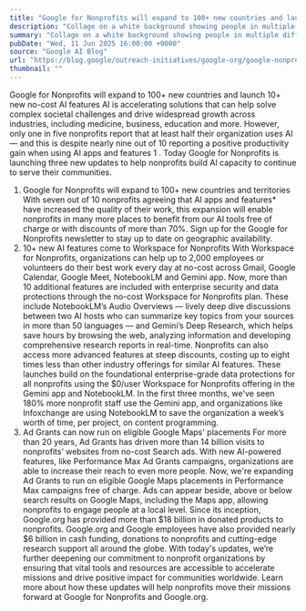```yaml
---
title: "Google for Nonprofits will expand to 100+ new countries and launch 10+ new no-cost AI features"
description: "Collage on a white background showing people in multiple different situations including two people in suits sitting on the back of an ambulance, and an adult and child using a laptop together"
summary: "Collage on a white background showing people in multiple different situations including two people in suits sitting on t"
pubDate: "Wed, 11 Jun 2025 16:00:00 +0000"
source: "Google AI Blog"
url: "https://blog.google/outreach-initiatives/google-org/google-nonprofits-updates-june-2025/"
thumbnail: ""
---
```


Google for Nonprofits will expand to 100+ new countries and launch 10+ new no-cost AI features
AI is accelerating solutions that can help solve complex societal challenges and drive widespread growth across industries, including medicine, business, education and more. However, only one in five nonprofits report that at least half their organization uses AI — and this is despite nearly nine out of 10 reporting a positive productivity gain when using AI apps and features 1 . Today Google for Nonprofits is launching three new updates to help nonprofits build AI capacity to continue to serve their communities.
1. Google for Nonprofits will expand to 100+ new countries and territories
With seven out of 10 nonprofits agreeing that AI apps and features* have increased the quality of their work, this expansion will enable nonprofits in many more places to benefit from our AI tools free of charge or with discounts of more than 70%. Sign up for the Google for Nonprofits newsletter to stay up to date on geographic availability.
2. 10+ new AI features come to Workspace for Nonprofits
With Workspace for Nonprofits, organizations can help up to 2,000 employees or volunteers do their best work every day at no-cost across Gmail, Google Calendar, Google Meet, NotebookLM and Gemini app.
Now, more than 10 additional features are included with enterprise security and data protections through the no-cost Workspace for Nonprofits plan. These include NotebookLM’s Audio Overviews — lively deep dive discussions between two AI hosts who can summarize key topics from your sources in more than 50 languages — and Gemini’s Deep Research, which helps save hours by browsing the web, analyzing information and developing comprehensive research reports in real-time. Nonprofits can also access more advanced features at steep discounts, costing up to eight times less than other industry offerings for similar AI features.
These launches build on the foundational enterprise-grade data protections for all nonprofits using the $0/user Workspace for Nonprofits offering in the Gemini app and NotebookLM. In the first three months, we've seen 180% more nonprofit staff use the Gemini app, and organizations like Infoxchange are using NotebookLM to save the organization a week’s worth of time, per project, on content programming.
3. Ad Grants can now run on eligible Google Maps' placements
For more than 20 years, Ad Grants has driven more than 14 billion visits to nonprofits’ websites from no-cost Search ads. With new AI-powered features, like Performance Max Ad Grants campaigns, organizations are able to increase their reach to even more people. Now, we're expanding Ad Grants to run on eligible Google Maps placements in Performance Max campaigns free of charge. Ads can appear beside, above or below search results on Google Maps, including the Maps app, allowing nonprofits to engage people at a local level.
Since its inception, Google.org has provided more than $18 billion in donated products to nonprofits. Google.org and Google employees have also provided nearly $6 billion in cash funding, donations to nonprofits and cutting-edge research support all around the globe. With today's updates, we’re further deepening our commitment to nonprofit organizations by ensuring that vital tools and resources are accessible to accelerate missions and drive positive impact for communities worldwide. Learn more about how these updates will help nonprofits move their missions forward at Google for Nonprofits and Google.org.